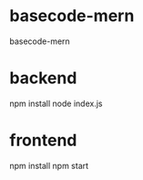 # basecode-mern
basecode-mern

# backend
npm install
node index.js

# frontend
npm install
npm start
